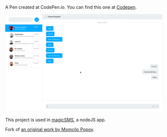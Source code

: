 A Pen created at CodePen.io. You can find this one at [Codepen](https://codepen.io/arthak/pen/wdpOex).

![screenshot fullscreen flexbox chat facebook messenger like](screenshot-fullscreen-flexbox-chat-facebook-messenger-like.png)

This project is used in [magicSMS](https://github.com/arthurlacoste/magicSMS), a nodeJS app.

Fork of [an original work by Momcilo Popov](https://codepen.io/Momciloo/pen/bEdbxY).
